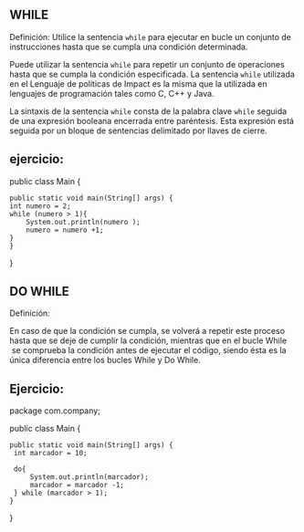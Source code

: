 
WHILE
--------------------------------------------------------------------
Definición:
Utilice la sentencia `while` para ejecutar en bucle un conjunto de instrucciones hasta que se cumpla una condición determinada.

Puede utilizar la sentencia `while` para repetir un conjunto de operaciones hasta que se cumpla la condición especificada. La sentencia `while` utilizada en el Lenguaje de políticas de Impact es la misma que la utilizada en lenguajes de programación tales como C, C++ y Java.

La sintaxis de la sentencia `while` consta de la palabra clave `while` seguida de una expresión booleana encerrada entre paréntesis. Esta expresión está seguida por un bloque de sentencias delimitado por llaves de cierre.

ejercicio:
----------
public class Main {

    public static void main(String[] args) {
	int numero = 2;
    while (numero > 1){
        System.out.println(numero );
        numero = numero +1;
    }
    }
}


DO WHILE
-----------------------------------------------------------------------
Definición:

En caso de que la condición se cumpla, se volverá a repetir este proceso hasta que se deje de cumplir la condición, mientras que en el bucle While
 se comprueba la condición antes de ejecutar el código, siendo ésta es la única diferencia entre los bucles While y Do While.

Ejercicio:
----------

package com.company;

public class Main {

    public static void main(String[] args) {
	 int marcador = 10;

     do{
         System.out.println(marcador);
         marcador = marcador -1;
     } while (marcador > 1);
    }
}